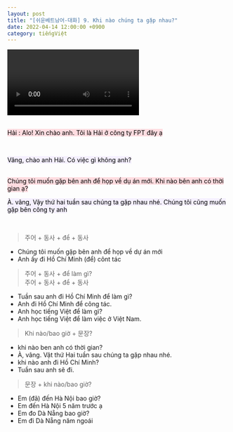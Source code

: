 ```yaml
---
layout: post
title: "[쉬운베트남어-대화] 9. Khi nào chúng ta gặp nhau?"
date: 2022-04-14 12:00:00 +0900
category: tiếngViệt
---
```


<div class="video-container">
    <video id="player" class="video-js vjs-default-skin vjs-big-play-centered" data-json="/public/json/쉬운베트남어-대화9과.json"></video>
</div>

<br>

<mark style="background-color: #ffdce0">Hải : Alo! Xin chào anh. Tôi là Hải ở công ty FPT đây ạ</mark>

<br>

<mark style="background-color: #f5f0ff">Vâng, chào anh Hải. Có việc gì không anh?</mark>

<br>
<mark style="background-color: #ffdce0">Chúng tôi muốn gặp bên anh để họp về dụ án mới. Khi nào bên anh có thời gian ạ?</mark>

<br>

<mark style="background-color: #f5f0ff">À. vâng, Vậy thứ hai tuần sau chúng ta gặp nhau nhé. Chúng tôi cũng muốn gặp bên công ty anh</mark>

<br>


> 주어 + 동사 + để + 동사

- Chúng tôi muốn gặp bên anh để họp về dự án mới
- Anh ấy đi Hồ Chí Minh (để) cônt tác

> 주어 + 동사 + để làm gì?<br>
> 주어 + 동사 + để + 동사

- Tuần sau anh đi Hồ Chí Minh để làm gì?
- Anh đi Hồ Chí Minh để công tác.
- Anh học tiếng Việt để làm gì?
- Anh học tiếng Việt để làm việc ở Việt Nam.

> Khi nào/bao giờ + 문장?

- khi nào ben anh có thời gian?
- À, vâng. Vật thứ Hai tuần sau chúng ta gặp nhau nhé.
- khi nào anh đi Hồ Chí Minh?
- Tuần sau anh sẽ đi.

> 문장 + khi nào/bao giờ?

- Em (đã) đến Hà Nội bao giờ?
- Em đến Hà Nội 5 năm trước ạ
- Em đo Dà Nẵng bao giờ?
- Em đi Dà Nẵng năm ngoái